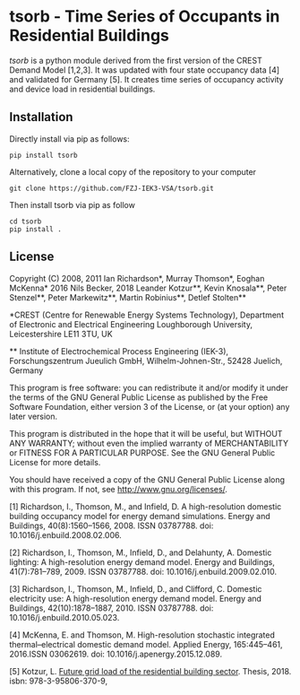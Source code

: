 # tsorb - Time Series of Occupants in Residential Buildings 

*tsorb* is a python module derived from the first version of the CREST Demand Model [1,2,3]. It was updated with four state occupancy data [4] and validated for Germany [5]. It creates time series of occupancy activity and device load in residential buildings.

## Installation
Directly install via pip as follows:

	pip install tsorb

Alternatively, clone a local copy of the repository to your computer

	git clone https://github.com/FZJ-IEK3-VSA/tsorb.git
	
Then install tsorb via pip as follow
	
	cd tsorb
	pip install . 


## License

Copyright (C) 2008, 2011 Ian Richardson*, Murray Thomson*, Eoghan McKenna*
   2016 Nils Becker, 2018 Leander Kotzur**, Kevin Knosala**, Peter Stenzel**, Peter Markewitz**, Martin Robinius**, Detlef Stolten**

   *CREST (Centre for Renewable Energy Systems Technology),
   Department of Electronic and Electrical Engineering
   Loughborough University, Leicestershire LE11 3TU, UK

   ** Institute of Electrochemical Process Engineering (IEK-3), Forschungszentrum Jueulich GmbH, Wilhelm-Johnen-Str., 52428 Juelich, Germany

   This program is free software: you can redistribute it and/or modify
   it under the terms of the GNU General Public License as published by
   the Free Software Foundation, either version 3 of the License, or
   (at your option) any later version.

   This program is distributed in the hope that it will be useful,
   but WITHOUT ANY WARRANTY; without even the implied warranty of
   MERCHANTABILITY or FITNESS FOR A PARTICULAR PURPOSE.  See the
   GNU General Public License for more details.

   You should have received a copy of the GNU General Public License
   along with this program.  If not, see <http://www.gnu.org/licenses/>.


[1] Richardson, I., Thomson, M., and Infield, D. A high-resolution domestic building occupancy model for energy demand simulations. Energy and Buildings, 40(8):1560–1566, 2008. ISSN 03787788. doi: 10.1016/j.enbuild.2008.02.006.

[2] Richardson, I., Thomson, M., Infield, D., and Delahunty, A. Domestic lighting: A high-resolution energy demand model. Energy and Buildings, 41(7):781–789, 2009. ISSN 03787788. doi: 10.1016/j.enbuild.2009.02.010.

[3] Richardson, I., Thomson, M., Infield, D., and Clifford, C. Domestic electricity use: A high-resolution energy demand model. Energy and Buildings, 42(10):1878–1887, 2010. ISSN 03787788. doi: 10.1016/j.enbuild.2010.05.023.

[4] McKenna, E. and Thomson, M. High-resolution stochastic integrated thermal–electrical domestic demand model. Applied Energy, 165:445–461, 2016.ISSN 03062619. doi: 10.1016/j.apenergy.2015.12.089.

[5] Kotzur, L. [Future grid load of the residential building sector](http://juser.fz-juelich.de/record/858675). Thesis, 2018. isbn: 978-3-95806-370-9,